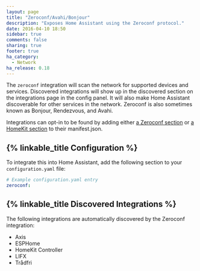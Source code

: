 ```yaml
---
layout: page
title: "Zeroconf/Avahi/Bonjour"
description: "Exposes Home Assistant using the Zeroconf protocol."
date: 2016-04-10 18:50
sidebar: true
comments: false
sharing: true
footer: true
ha_category:
  - Network
ha_release: 0.18
---
```


The `zeroconf` integration will scan the network for supported devices and services. Discovered integrations will show up in the discovered section on the integrations page in the config panel. It will also make Home Assistant discoverable for other services in the network. Zeroconf is also sometimes known as Bonjour, Rendezvous, and Avahi.

Integrations can opt-in to be found by adding either [a Zeroconf section](https://developers.home-assistant.io/docs/en/next/creating_integration_manifest.html#zeroconf) or [a HomeKit section](https://developers.home-assistant.io/docs/en/next/creating_integration_manifest.html#homekit) to their manifest.json.

## {% linkable_title Configuration %}

To integrate this into Home Assistant, add the following section to your `configuration.yaml` file:

```yaml
# Example configuration.yaml entry
zeroconf:
```

## {% linkable_title Discovered Integrations %}

The following integrations are automatically discovered by the Zeroconf integration:

 - Axis
 - ESPHome
 - HomeKit Controller
 - LIFX
 - Trådfri
